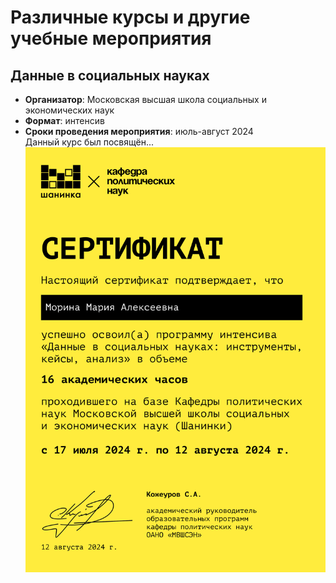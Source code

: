 # Различные курсы и другие учебные мероприятия
## Данные в социальных науках
- **Организатор**: Московская высшая школа социальных и экономических наук
- **Формат**: интенсив
- **Сроки проведения мероприятия**: июль-август 2024    
Данный курс был посвящён...
![Сертификат](/Морина_Данные_в_социальных_науках.png)
